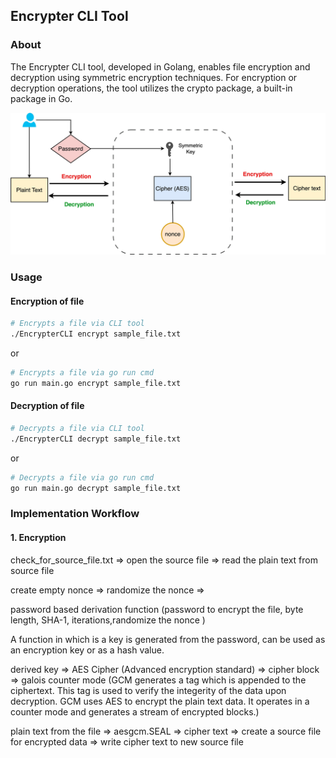 ## Encrypter CLI Tool
### About
The Encrypter CLI tool, developed in Golang, enables file encryption and decryption using symmetric encryption techniques. For encryption or decryption operations, the tool utilizes the crypto package, a built-in package in Go.

![Diagram](utils/Encrypter_cli.jpg)

### Usage

#### Encryption of file

```sh
# Encrypts a file via CLI tool
./EncrypterCLI encrypt sample_file.txt
```

or

```sh
# Encrypts a file via go run cmd
go run main.go encrypt sample_file.txt
```

#### Decryption of file

```sh
# Decrypts a file via CLI tool
./EncrypterCLI decrypt sample_file.txt
```

or

```sh
# Decrypts a file via go run cmd
go run main.go decrypt sample_file.txt
```

### Implementation Workflow

#### 1. Encryption

check_for_source_file.txt => open the source file => read the plain text from source file

create empty nonce => randomize the nonce => 

password based derivation function (password to encrypt the file, byte length, SHA-1, iterations,randomize the nonce )

A function in which is a key is generated from the password, can be used as an encryption key or as a hash value.

derived key => AES Cipher (Advanced encryption standard) => cipher block => galois counter mode (GCM generates a tag which is appended to the ciphertext. This tag is used to verify the integerity of the data upon decryption. 
GCM uses AES to encrypt the plain text data. It operates in a counter mode and generates a stream of encrypted blocks.)

plain text from the file => aesgcm.SEAL => cipher text => create a source file for encrypted data => write cipher text to new source file 



